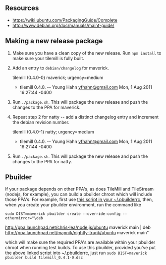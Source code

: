 ## Resources

* https://wiki.ubuntu.com/PackagingGuide/Complete
* http://www.debian.org/doc/manuals/maint-guide/

## Making a new release package

1. Make sure you have a clean copy of the new release. Run `npm install` to
  make sure your tilemill is fully built.
2. Add an entry to `debian/changelog` for maverick.

    tilemill (0.4.0-0) maverick; urgency=medium
      * tilemill 0.4.0.
     -- Young Hahn <yfhahn@gmail.com>  Mon, 1 Aug 2011 16:27:44 -0400

3. Run `./package.sh`. This will package the new release and push the changes
  to the PPA for maverick.
4. Repeat step 2 for natty -- add a distinct changelog entry and increment the
  debian revision number.

    tilemill (0.4.0-1) natty; urgency=medium
      * tilemill 0.4.0.
     -- Young Hahn <yfhahn@gmail.com>  Mon, 1 Aug 2011 16:27:44 -0400

5. Run `./package.sh`. This will package the new release and push the changes
  to the PPA for natty.

## Pbuilder

If your package depends on other PPA's, as does TileMill and TileStream (nodejs,
for example), you can build a pbuilder chroot which will include those PPA's. 
For example, first use [this script in your ~/.pbuilderrc](https://wiki.ubuntu.com/PbuilderHowto#Multiple_pbuilders), then, when you create your pbuilder environment,
run the command like

    sudo DIST=maverick pbuilder create --override-config --othermirror="\deb
http://ppa.launchpad.net/chris-lea/node.js/ubuntu maverick main |
deb http://ppa.launchpad.net/mapnik/nightly-trunk/ubuntu maverick main"

which will make sure the required PPA's are available within your pbuilder chroot when
running test builds.  To use this pbuilder, provided you've put the above linked
script into ~/.pbuilderrc, just run `sudo DIST=maverick pbuilder build
tilemill_0.4.1-0.dsc`

